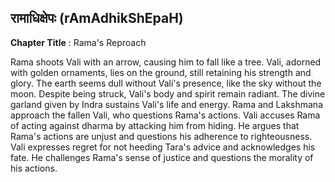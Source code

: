 ## रामाधिक्षेपः (rAmAdhikShEpaH)
**Chapter Title** : Rama's Reproach

Rama shoots Vali with an arrow, causing him to fall like a tree. Vali, adorned with golden ornaments, lies on the ground, still retaining his strength and glory. The earth seems dull without Vali's presence, like the sky without the moon. Despite being struck, Vali's body and spirit remain radiant. The divine garland given by Indra sustains Vali's life and energy. Rama and Lakshmana approach the fallen Vali, who questions Rama's actions. Vali accuses Rama of acting against dharma by attacking him from hiding. He argues that Rama's actions are unjust and questions his adherence to righteousness. Vali expresses regret for not heeding Tara's advice and acknowledges his fate. He challenges Rama's sense of justice and questions the morality of his actions.